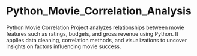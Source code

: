 # Python_Movie_Correlation_Analysis
Python Movie Correlation Project analyzes relationships between movie features such as ratings, budgets, and gross revenue using Python. It applies data cleaning, correlation methods, and visualizations to uncover insights on factors influencing movie success.
